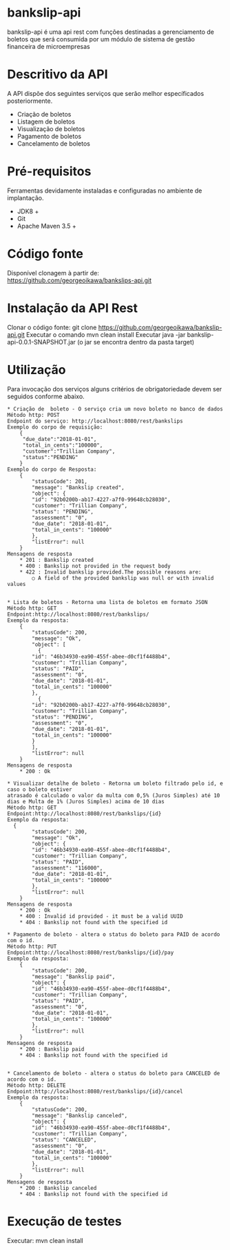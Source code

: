 # bankslip-api
bankslip-api é uma api rest com funções destinadas a gerenciamento de boletos que será consumida por um módulo de sistema de gestão financeira de microempresas

# Descritivo da API
A API dispõe dos seguintes serviços que serão melhor específicados posteriormente.
  * Criação de boletos
  * Listagem de boletos
  * Visualização de boletos
  * Pagamento de boletos
  * Cancelamento de boletos

# Pré-requisitos
Ferramentas devidamente instaladas e configuradas no ambiente de implantação.
  * JDK8 +
  * Git
  * Apache Maven 3.5 + 

# Código fonte
Disponível clonagem à partir de: https://github.com/georgeoikawa/bankslips-api.git

# Instalação da API Rest
Clonar o código fonte: git clone https://github.com/georgeoikawa/bankslip-api.git 
Executar o comando mvn clean install
Executar java -jar bankslip-api-0.0.1-SNAPSHOT.jar (o jar se encontra dentro da pasta target)

# Utilização
Para invocação dos serviços alguns critérios de obrigatoriedade devem ser seguidos conforme abaixo.

	* Criação de  boleto - O serviço cria um novo boleto no banco de dados
	Método http: POST
	Endpoint do serviço: http://localhost:8080/rest/bankslips
	Exemplo do corpo de requisição:
		{
		 "due_date":"2018-01-01",
		 "total_in_cents":"100000",
		 "customer":"Trillian Company",
		 "status":"PENDING"
		}
	Exemplo do corpo de Resposta:
		{
			"statusCode": 201,
			"message": "Bankslip created",
			"object": {
			"id": "92b0200b-ab17-4227-a7f0-99648cb28030",
			"customer": "Trillian Company",
			"status": "PENDING",
			"assessment": "0",
			"due_date": "2018-01-01",
			"total_in_cents": "100000"
			},
			"listError": null
		}
	Mensagens de resposta
		* 201 : Bankslip created
		* 400 : Bankslip not provided in the request body
		* 422 : Invalid bankslip provided.The possible reasons are:
			○ A field of the provided bankslip was null or with invalid values
			
			
	* Lista de boletos - Retorna uma lista de boletos em formato JSON
	Método http: GET
	Endpoint:http://localhost:8080/rest/bankslips/
	Exemplo da resposta:
		{
			"statusCode": 200,
			"message": "Ok",
			"object": [
			  {
			"id": "46b34930-ea90-455f-abee-d0cf1f4488b4",
			"customer": "Trillian Company",
			"status": "PAID",
			"assessment": "0",
			"due_date": "2018-01-01",
			"total_in_cents": "100000"
			},
			  {
			"id": "92b0200b-ab17-4227-a7f0-99648cb28030",
			"customer": "Trillian Company",
			"status": "PENDING",
			"assessment": "0",
			"due_date": "2018-01-01",
			"total_in_cents": "100000"
			}
			],
			"listError": null
		}
	Mensagens de resposta
		* 200 : Ok
		
	* Visualizar detalhe de boleto - Retorna um boleto filtrado pelo id, e caso o boleto estiver
	atrasado é calculado o valor da multa com 0,5% (Juros Simples) até 10 dias e Multa de 1% (Juros Simples) acima de 10 dias
	Método http: GET
	Endpoint:http://localhost:8080/rest/bankslips/{id}
	Exemplo da resposta:
	  {
			"statusCode": 200,
			"message": "Ok",
			"object": {
			"id": "46b34930-ea90-455f-abee-d0cf1f4488b4",
			"customer": "Trillian Company",
			"status": "PAID",
			"assessment": "116000",
			"due_date": "2018-01-01",
			"total_in_cents": "100000"
			},
			"listError": null
		}
	Mensagens de resposta
		* 200 : Ok
		* 400 : Invalid id provided - it must be a valid UUID
		* 404 : Bankslip not found with the specified id

	* Pagamento de boleto - altera o status do boleto para PAID de acordo com o id.
	Método http: PUT
	Endpoint:http://localhost:8080/rest/bankslips/{id}/pay
	Exemplo da resposta:
		{
			"statusCode": 200,
			"message": "Bankslip paid",
			"object": {
			"id": "46b34930-ea90-455f-abee-d0cf1f4488b4",
			"customer": "Trillian Company",
			"status": "PAID",
			"assessment": "0",
			"due_date": "2018-01-01",
			"total_in_cents": "100000"
			},
			"listError": null
		}
	Mensagens de resposta
		* 200 : Bankslip paid
		* 404 : Bankslip not found with the specified id
		
	
	* Cancelamento de boleto - altera o status do boleto para CANCELED de acordo com o id.
	Método http: DELETE
	Endpoint:http://localhost:8080/rest/bankslips/{id}/cancel
	Exemplo da resposta:
		{
			"statusCode": 200,
			"message": "Bankslip canceled",
			"object": {
			"id": "46b34930-ea90-455f-abee-d0cf1f4488b4",
			"customer": "Trillian Company",
			"status": "CANCELED",
			"assessment": "0",
			"due_date": "2018-01-01",
			"total_in_cents": "100000"
			},
			"listError": null
		}
	Mensagens de resposta
		* 200 : Bankslip canceled
		* 404 : Bankslip not found with the specified id

		
# Execução de testes
Executar: mvn clean install		